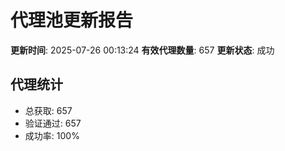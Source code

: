# 代理池更新报告

**更新时间**: 2025-07-26 00:13:24
**有效代理数量**: 657
**更新状态**:  成功

## 代理统计
- 总获取: 657
- 验证通过: 657
- 成功率: 100%

